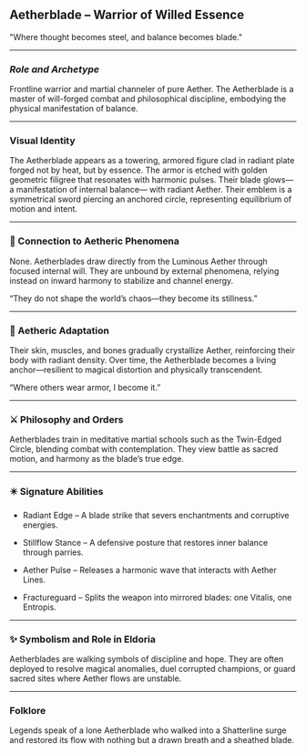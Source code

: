 ## **Aetherblade – Warrior of Willed Essence**

"Where thought becomes steel, and balance becomes blade."

---

### *Role and Archetype*

Frontline warrior and martial channeler of pure Aether. The Aetherblade is a master of will-forged combat and philosophical discipline, embodying the physical manifestation of balance.

---

### Visual Identity

The Aetherblade appears as a towering, armored figure clad in radiant plate forged not by heat, but by essence. The armor is etched with golden geometric filigree that resonates with harmonic pulses. Their blade glows—a manifestation of internal balance— with radiant Aether. Their emblem is a symmetrical sword piercing an anchored circle, representing equilibrium of motion and intent.

---

### 💠 Connection to Aetheric Phenomena

None. Aetherblades draw directly from the Luminous Aether through focused internal will. They are unbound by external phenomena, relying instead on inward harmony to stabilize and channel energy.

“They do not shape the world’s chaos—they become its stillness.”

---

### 🦴 Aetheric Adaptation

Their skin, muscles, and bones gradually crystallize Aether, reinforcing their body with radiant density. Over time, the Aetherblade becomes a living anchor—resilient to magical distortion and physically transcendent.

“Where others wear armor, I become it.”

---

### ⚔️ Philosophy and Orders

Aetherblades train in meditative martial schools such as the Twin-Edged Circle, blending combat with contemplation. They view battle as sacred motion, and harmony as the blade’s true edge.

---

### ✴️ Signature Abilities

- Radiant Edge – A blade strike that severs enchantments and corruptive energies.  
      
    
- Stillflow Stance – A defensive posture that restores inner balance through parries.  
      
    
- Aether Pulse – Releases a harmonic wave that interacts with Aether Lines.  
      
    
- Fractureguard – Splits the weapon into mirrored blades: one Vitalis, one Entropis.  
      
    

---

### ✨ Symbolism and Role in Eldoria

Aetherblades are walking symbols of discipline and hope. They are often deployed to resolve magical anomalies, duel corrupted champions, or guard sacred sites where Aether flows are unstable.

---

### Folklore

Legends speak of a lone Aetherblade who walked into a Shatterline surge and restored its flow with nothing but a drawn breath and a sheathed blade.